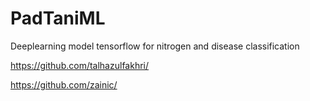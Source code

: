 # PadTaniML
Deeplearning model tensorflow for nitrogen and disease classification

https://github.com/talhazulfakhri/

https://github.com/zainic/
